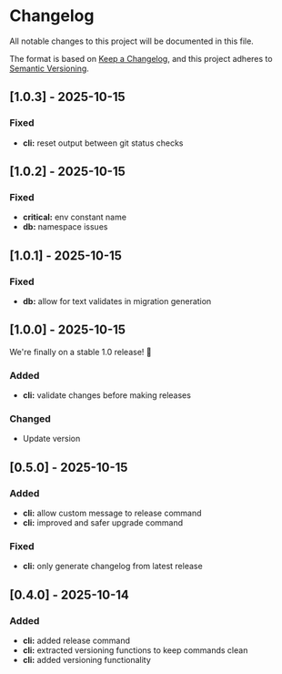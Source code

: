 # Changelog

All notable changes to this project will be documented in this file.

The format is based on [Keep a Changelog](https://keepachangelog.com/en/1.1.0/),
and this project adheres to [Semantic Versioning](https://semver.org/spec/v2.0.0.html).

## [1.0.3] - 2025-10-15

### Fixed
- **cli:** reset output between git status checks


## [1.0.2] - 2025-10-15

### Fixed
- **critical:** env constant name
- **db:** namespace issues


## [1.0.1] - 2025-10-15

### Fixed
- **db:** allow for text validates in migration generation


## [1.0.0] - 2025-10-15

We're finally on a stable 1.0 release! 🥳

### Added
- **cli:** validate changes before making releases

### Changed
- Update version


## [0.5.0] - 2025-10-15

### Added
- **cli:** allow custom message to release command
- **cli:** improved and safer upgrade command

### Fixed
- **cli:** only generate changelog from latest release


## [0.4.0] - 2025-10-14

### Added
- **cli:** added release command
- **cli:** extracted versioning functions to keep commands clean
- **cli:** added versioning functionality

